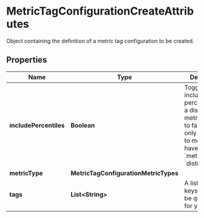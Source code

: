 

# MetricTagConfigurationCreateAttributes

Object containing the definition of a metric tag configuration to be created.
## Properties

Name | Type | Description | Notes
------------ | ------------- | ------------- | -------------
**includePercentiles** | **Boolean** | Toggle to include/exclude percentiles for a distribution metric. Defaults to false. Can only be applied to metrics that have a &#x60;metric_type&#x60; of &#x60;distribution&#x60;. |  [optional]
**metricType** | **MetricTagConfigurationMetricTypes** |  | 
**tags** | **List&lt;String&gt;** | A list of tag keys that will be queryable for your metric. | 



